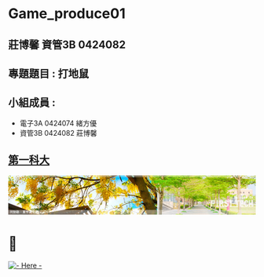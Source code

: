 # Game_produce01

## 莊博馨 資管3B 0424082

## 專題題目 : 打地鼠

## 小組成員 :

* 電子3A 0424074 緒方優
* 資管3B 0424082 莊博馨

## [第一科大](http://www.nkfust.edu.tw/bin/home.php)
![NKFUST](banner003.jpg "NKFUST")

# :musical_note:

[![- Here -](https://img.youtube.com/vi/9xGjdh92QlQ/0.jpg)](https://www.youtube.com/watch?v=9xGjdh92QlQ "Mahoutsukai no Yome Opening - Here - Fingerstyle Guitar Cover")
